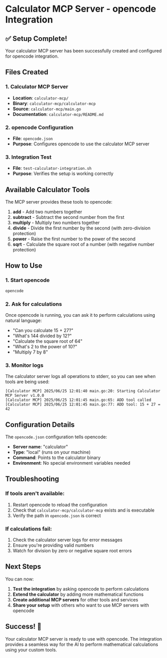 # Calculator MCP Server - opencode Integration

## ✅ Setup Complete!

Your calculator MCP server has been successfully created and configured for opencode integration.

## Files Created

### 1. Calculator MCP Server
- **Location**: `calculator-mcp/`
- **Binary**: `calculator-mcp/calculator-mcp`
- **Source**: `calculator-mcp/main.go`
- **Documentation**: `calculator-mcp/README.md`

### 2. opencode Configuration
- **File**: `opencode.json`
- **Purpose**: Configures opencode to use the calculator MCP server

### 3. Integration Test
- **File**: `test-calculator-integration.sh`
- **Purpose**: Verifies the setup is working correctly

## Available Calculator Tools

The MCP server provides these tools to opencode:

1. **add** - Add two numbers together
2. **subtract** - Subtract the second number from the first
3. **multiply** - Multiply two numbers together
4. **divide** - Divide the first number by the second (with zero-division protection)
5. **power** - Raise the first number to the power of the second
6. **sqrt** - Calculate the square root of a number (with negative number protection)

## How to Use

### 1. Start opencode
```bash
opencode
```

### 2. Ask for calculations
Once opencode is running, you can ask it to perform calculations using natural language:

- "Can you calculate 15 + 27?"
- "What's 144 divided by 12?"
- "Calculate the square root of 64"
- "What's 2 to the power of 10?"
- "Multiply 7 by 8"

### 3. Monitor logs
The calculator server logs all operations to stderr, so you can see when tools are being used:

```
[Calculator MCP] 2025/06/25 12:01:40 main.go:20: Starting Calculator MCP Server v1.0.0
[Calculator MCP] 2025/06/25 12:01:45 main.go:65: ADD tool called
[Calculator MCP] 2025/06/25 12:01:45 main.go:77: ADD tool: 15 + 27 = 42
```

## Configuration Details

The `opencode.json` configuration tells opencode:
- **Server name**: "calculator"
- **Type**: "local" (runs on your machine)
- **Command**: Points to the calculator binary
- **Environment**: No special environment variables needed

## Troubleshooting

### If tools aren't available:
1. Restart opencode to reload the configuration
2. Check that `calculator-mcp/calculator-mcp` exists and is executable
3. Verify the path in `opencode.json` is correct

### If calculations fail:
1. Check the calculator server logs for error messages
2. Ensure you're providing valid numbers
3. Watch for division by zero or negative square root errors

## Next Steps

You can now:
1. **Test the integration** by asking opencode to perform calculations
2. **Extend the calculator** by adding more mathematical functions
3. **Create additional MCP servers** for other tools and services
4. **Share your setup** with others who want to use MCP servers with opencode

## Success! 🎉

Your calculator MCP server is ready to use with opencode. The integration provides a seamless way for the AI to perform mathematical calculations using your custom tools.